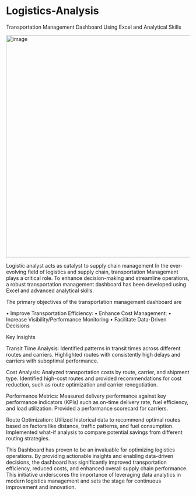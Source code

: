 # Logistics-Analysis
Transportation Management Dashboard Using Excel and Analytical Skills

<img width="607" alt="image" src="https://github.com/user-attachments/assets/98a67e26-a623-4d22-bf3b-d089348aa17d">



Logistic analyst acts as catalyst to supply chain management
In the ever-evolving field of logistics and supply chain, transportation Management plays a critical role. To enhance decision-making and streamline operations, a robust transportation management dashboard has been developed using Excel and advanced analytical skills. 

The primary objectives of the transportation management dashboard are

• Improve Transportation Efficiency: 
• Enhance Cost Management:
• Increase Visibility/Performance Monitoring
• Facilitate Data-Driven Decisions

Key Insights

Transit Time Analysis: Identified patterns in transit times across different routes and carriers. Highlighted routes with consistently high delays and carriers with suboptimal performance.

Cost Analysis: Analyzed transportation costs by route, carrier, and shipment type. Identified high-cost routes and provided recommendations for cost reduction, such as route optimization and carrier renegotiation.

Performance Metrics: Measured delivery performance against key performance indicators (KPIs) such as on-time delivery rate, fuel efficiency, and load utilization. Provided a performance scorecard for carriers.

Route Optimization: Utilized historical data to recommend optimal routes based on factors like distance, traffic patterns, and fuel consumption. Implemented what-if analysis to compare potential savings from different routing strategies.

This Dashboard has proven to be an invaluable for optimizing logistics operations. By providing actionable insights and enabling data-driven decisions, the dashboard has significantly improved transportation efficiency, reduced costs, and enhanced overall supply chain performance. This initiative underscores the importance of leveraging data analytics in modern logistics management and sets the stage for continuous improvement and innovation.
